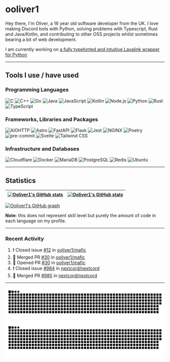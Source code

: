 # ooliver1

Hey there, I'm Oliver, a 16 year old software developer from the UK. I love making Discord bots with Python, solving problems with Typescript, Rust and Java/Kotlin, and contributing to other OSS projects whilst sometimes bearing a bit of web development.

I am currently working on [a fully typehinted and intuitive Lavalink wrapper for Python](https://github.com/ooliver1/mafic)

---

## Tools I use / have used

### Programming Languages

![C](https://img.shields.io/badge/C-A8B9CC?logo=C&logoColor=white)
![C++](https://img.shields.io/badge/C++-00599C?logo=C%2B%2B&logoColor=white)
![Go](https://img.shields.io/badge/Go-00ADD8?logo=Go&logoColor=white)
![Java](https://img.shields.io/badge/Java-000000?logo=OpenJDK&logoColor=white)
![JavaScript](https://img.shields.io/badge/JavaScript-F7DF1E?logo=JavaScript&logoColor=white)
![Kotlin](https://img.shields.io/badge/Kotlin-7F52FF?logo=Kotlin&logoColor=white)
![Node.js](https://img.shields.io/badge/Node.js-339933?logo=Node.js&logoColor=white)
![Python](https://img.shields.io/badge/Python-3776AB?logo=Python&logoColor=white)
![Rust](https://img.shields.io/badge/Rust-000000?logo=Rust&logoColor=white)
![TypeScript](https://img.shields.io/badge/TypeScript-3178C6?logo=TypeScript&logoColor=white)

### Frameworks, Libraries and Packages

![AIOHTTP](https://img.shields.io/badge/AIOHTTP-2C5BB4?logo=AIOHTTP&logoColor=white)
![Astro](https://img.shields.io/badge/Astro-FF5D01?logo=Astro&logoColor=white)
![FastAPI](https://img.shields.io/badge/FastAPI-009688?logo=FastAPI&logoColor=white)
![Flask](https://img.shields.io/badge/Flask-000000?logo=Flask&logoColor=white)
![Jest](https://img.shields.io/badge/Jest-C21325?logo=Jest&logoColor=white)
![NGINX](https://img.shields.io/badge/NGINX-009639?logo=NGINX&logoColor=white)
![Poetry](https://img.shields.io/badge/Poetry-60A5FA?logo=Poetry&logoColor=white)
![pre-commit](https://img.shields.io/badge/pre-commit-FAB040?logo=pre-commit&logoColor=white)
![Svelte](https://img.shields.io/badge/Svelte-FF3E00?logo=Svelte&logoColor=white)
![Tailwind CSS](https://img.shields.io/badge/Tailwind%20CSS-06B6D4?logo=Tailwind%20CSS&logoColor=white)

### Infrastructure and Databases

![Cloudflare](https://img.shields.io/badge/Cloudflare-F38020?logo=Cloudflare&logoColor=white)
![Docker](https://img.shields.io/badge/Docker-2496ED?logo=Docker&logoColor=white)
![MariaDB](https://img.shields.io/badge/MariaDB-003545?logo=MariaDB&logoColor=white)
![PostgreSQL](https://img.shields.io/badge/PostgreSQL-4169E1?logo=PostgreSQL&logoColor=white)
![Redis](https://img.shields.io/badge/Redis-DC382D?logo=Redis&logoColor=white)
![Ubuntu](https://img.shields.io/badge/Ubuntu-E95420?logo=Ubuntu&logoColor=white)

---

## Statistics

| <a href="https://github.com/anuraghazra/github-readme-stats"><img src="https://github-readme-stats-ooliver1.vercel.app/api/?username=ooliver1&theme=midnight-purple&count_private=true&include_all_commits=true&show_icons=true&hide_border=true" alt="Ooliver1's GitHub stats" align="center" /></a> | <a href="https://github.com/anuraghazra/github-readme-stats"><img src="https://github-readme-stats-ooliver1.vercel.app/api/top-langs?username=ooliver1&theme=midnight-purple&count_private=true&exclude_repo=obsidi&layout=compact&langs_count=10&hide_border=true" alt="Ooliver1's GitHub stats" align="center" /></a> |
| ----------------------------------------------------------------------------------------------------------------------------------------------------------------------------------------------------------------------------------------------------------------------------------------------------- | ----------------------------------------------------------------------------------------------------------------------------------------------------------------------------------------------------------------------------------------------------------------------------------------------------------------------- |

[![Ooliver1's GitHub graph](https://github-readme-activity-graph.cyclic.app/graph?username=ooliver1&bg_color=000000&color=9745f5&line=9745f5&point=FFFFFF&hide_border=true)](https://github.com/ashutosh00710/github-readme-activity-graph)


**Note**: this does not represent skill level but purely the amount of code in each language on my profile.

---

### Recent Activity

<!--START_SECTION:activity-->
1. ❗️ Closed issue [#12](https://github.com/ooliver1/mafic/issues/12) in [ooliver1/mafic](https://github.com/ooliver1/mafic)
2. 🎉 Merged PR [#30](https://github.com/ooliver1/mafic/pull/30) in [ooliver1/mafic](https://github.com/ooliver1/mafic)
3. 💪 Opened PR [#30](https://github.com/ooliver1/mafic/pull/30) in [ooliver1/mafic](https://github.com/ooliver1/mafic)
4. ❗️ Closed issue [#984](https://github.com/nextcord/nextcord/issues/984) in [nextcord/nextcord](https://github.com/nextcord/nextcord)
5. 🎉 Merged PR [#985](https://github.com/nextcord/nextcord/pull/985) in [nextcord/nextcord](https://github.com/nextcord/nextcord)
<!--END_SECTION:activity-->

---

![github contribution grid snake animation](https://raw.githubusercontent.com/ooliver1/ooliver1/output/github-contribution-grid-snake-dark.svg#gh-dark-mode-only)![github contribution grid snake animation](https://raw.githubusercontent.com/ooliver1/ooliver1/output/github-contribution-grid-snake.svg#gh-light-mode-only)
